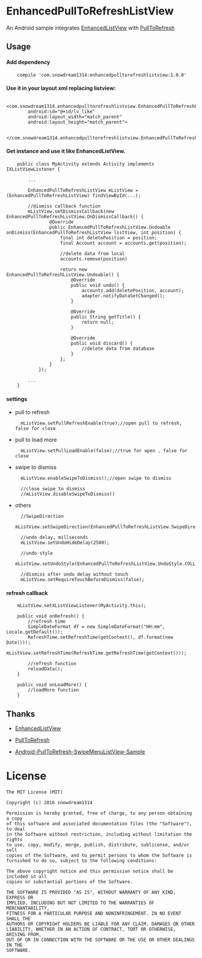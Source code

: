 # EnhancedPullToRefreshListView

An Android sample integrates [EnhancedListView](https://github.com/timroes/EnhancedListView) with [PullToRefresh](https://github.com/chrisbanes/Android-PullToRefresh)

## Usage

#### Add dependency

        compile 'com.snowdream1314:enhancedpulltorefreshlistview:1.0.0'
        
#### Use it in your layout xml replacing listview:

        <com.snowdream1314.enhancedpulltorefreshlistview.EnhancedPullToRefreshListView
            android:id="@+id/lv_like"
            android:layout_width="match_parent"
            android:layout_height="match_parent">

        </com.snowdream1314.enhancedpulltorefreshlistview.EnhancedPullToRefreshListView>

#### Get instance and use it like EnhancedListView.

        public class MyActivity extends Activity implements IXListViewListener {
        
            ...

            EnhancedPullToRefreshListView mListView = (EnhancedPullToRefreshListView) findViewById(...);
            
            //dismiss callback function
            mListView.setDismissCallback(new EnhancedPullToRefreshListView.OnDismissCallback() {
                    @Override
                    public EnhancedPullToRefreshListView.Undoable onDismiss(EnhancedPullToRefreshListView listView, int position) {
                        final int deletePosition = position;
                        final Account account = accounts.get(position);
                        
                        //delete data from local
                        accounts.remove(position)

                        return new EnhancedPullToRefreshListView.Undoable() {
                            @Override
                            public void undo() {
                                accounts.add(deletePosition, account);
                                adapter.notifyDataSetChanged();
                            }

                            @Override
                            public String getTitle() {
                                return null;
                            }

                            @Override
                            public void discard() {
                                //delete data from database
                            }
                        };
                    }
                });
                
            ...
        }
            
#### settings

* pull to refresh       

        mListView.setPullRefreshEnable(true);//open pull to refresh, false for close 
        
* pull to load more

        mListView.setPullLoadEnable(false);//true for open , false for close 
        
* swipe to dismiss

        mListView.enableSwipeToDismiss();//open swipe to dismiss
        
        //close swipe to dismiss
        //mListView.disableSwipeToDismiss()

* others
        
        //SwipeDirection 
        mListView.setSwipeDirection(EnhancedPullToRefreshListView.SwipeDirection.BOTH);
        
        //undo delay, millseconds
        mListView.setUndoHideDelay(2500);
        
        //undo style
        mListView.setUndoStyle(EnhancedPullToRefreshListView.UndoStyle.COLLAPSED_POPUP);
        
        //dismiss after undo delay without touch
        mListView.setRequireTouchBeforeDismiss(false);
        
#### refresh callback

        mListView.setXListViewListener(MyActivity.this);
        
        public void onRefresh() {
            //refresh time
            SimpleDateFormat df = new SimpleDateFormat("HH:mm", Locale.getDefault());
            RefreshTime.setRefreshTime(getContext(), df.format(new Date()));
            mListView.setRefreshTime(RefreshTime.getRefreshTime(getContext()));
            
            //refresh function
            reloadData();
        }

        public void onLoadMore() {
            //loadMore function
        }
        
## Thanks

* [EnhancedListView](https://github.com/timroes/EnhancedListView)

* [PullToRefresh](https://github.com/chrisbanes/Android-PullToRefresh)

* [Android-PullToRefresh-SwipeMenuListView-Sample](https://github.com/licaomeng/Android-PullToRefresh-SwipeMenuListView-Sample)


License
=======

    The MIT License (MIT)

    Copyright (c) 2016 snowdream1314

	Permission is hereby granted, free of charge, to any person obtaining a copy
	of this software and associated documentation files (the "Software"), to deal
	in the Software without restriction, including without limitation the rights
	to use, copy, modify, merge, publish, distribute, sublicense, and/or sell
	copies of the Software, and to permit persons to whom the Software is
	furnished to do so, subject to the following conditions:
	
	The above copyright notice and this permission notice shall be included in all
	copies or substantial portions of the Software.

	THE SOFTWARE IS PROVIDED "AS IS", WITHOUT WARRANTY OF ANY KIND, EXPRESS OR
	IMPLIED, INCLUDING BUT NOT LIMITED TO THE WARRANTIES OF MERCHANTABILITY,
	FITNESS FOR A PARTICULAR PURPOSE AND NONINFRINGEMENT. IN NO EVENT SHALL THE
	AUTHORS OR COPYRIGHT HOLDERS BE LIABLE FOR ANY CLAIM, DAMAGES OR OTHER
	LIABILITY, WHETHER IN AN ACTION OF CONTRACT, TORT OR OTHERWISE, ARISING FROM,
	OUT OF OR IN CONNECTION WITH THE SOFTWARE OR THE USE OR OTHER DEALINGS IN THE
	SOFTWARE.


            